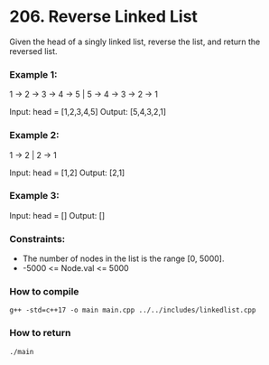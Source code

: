 # 206. Reverse Linked List

Given the head of a singly linked list, reverse the list, and return the reversed list.

### Example 1:

1 -> 2 -> 3 -> 4 -> 5
|
5 -> 4 -> 3 -> 2 -> 1

Input: head = [1,2,3,4,5]
Output: [5,4,3,2,1]

### Example 2:

1 -> 2
|
2 -> 1

Input: head = [1,2]
Output: [2,1]

### Example 3:

Input: head = []
Output: []

### Constraints:

-   The number of nodes in the list is the range [0, 5000].
-   -5000 <= Node.val <= 5000

### How to compile

    g++ -std=c++17 -o main main.cpp ../../includes/linkedlist.cpp

### How to return

    ./main
